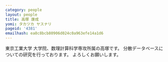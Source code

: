 ```yaml
---
category: people
layout: people
title: 高塚 康成
yomi: タカツカ ヤスナリ
pageid: '4381'
emailhash: ea8c8bcb80906d024c0a963efe14a1d6
---
```

東京工業大学 大学院、数理計算科学専攻所属の高塚です。
分散データベースについての研究を行っております。
よろしくお願いします。
